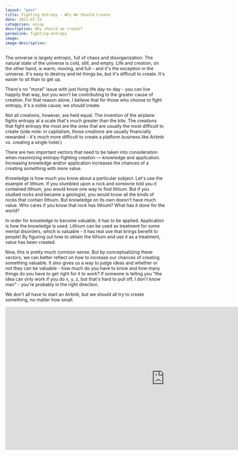 ```yaml
---
layout: "post"
title: Fighting Entropy - Why We Should Create
date: 2021-07-25
categories: essay
description: Why should we create?
permalink: fighting-entropy
image:
image-description:
---
```


The universe is largely entropic, full of chaos and disorganization. The natural state of the universe is cold, still, and empty. Life and creation, on the other hand, is warm, moving, and full - and it's the exception in the universe. It's easy to destroy and let things be, but it's difficult to create. It's easier to sit than to get up.

There's no "moral" issue with just living life day-to-day - you can live happily that way, but you won't be contributing to the greater cause of creation. For that reason alone, I believe that for those who choose to fight entropy, it's a noble cause; we *should* create.

Not all creations, however, are held equal. The invention of the airplane fights entropy at a scale that's much greater than the kite. The creations that fight entropy the most are the ones that are usually the most difficult to create (side note: in capitalism, those creations are usually financially rewarded - it's much more difficult to create a platform business like Airbnb vs. creating a single hotel.)

There are two important vectors that need to be taken into consideration when maximizing entropy-fighting creation — knowledge and application. Increasing knowledge and/or application increases the chances of a creating something with more value.

Knowledge is how much you know about a particular subject. Let's use the example of lithium. If you stumbled upon a rock and someone told you it contained lithium, you would know one way to find lithium. But if you studied rocks and became a geologist, you would know all the kinds of rocks that contain lithium. But knowledge on its own doesn't have much value. Who cares if you know that rock has lithium? What has it done for the world?

In order for knowledge to become valuable, it has to be applied. Application is how the knowledge is used. Lithium can be used as treatment for some mental disorders, which is valuable - it has real use that brings benefit to people! By figuring out how to obtain the lithium and use it as a treatment, value has been created.

Now, this is pretty much common sense. But by conceptualizing these vectors, we can better reflect on how to increase our chances of creating something valuable. It also gives us a way to judge ideas and whether or not they can be valuable - how much do you have to know and how many things do you have to get right for it to work? If someone is telling you "the idea can only work if you do x, y, z, but that's hard to pull off, I don't know man" - you're probably in the right direction.

We don't all have to start an Airbnb, but we should all try to create something, no matter how small.

<iframe width="1000px" height="450px" src="https://www.youtube.com/embed/JBxl3qCXbRU" title="YouTube video player" frameborder="0" allow="accelerometer; autoplay; clipboard-write; encrypted-media; gyroscope; picture-in-picture" allowfullscreen></iframe>
